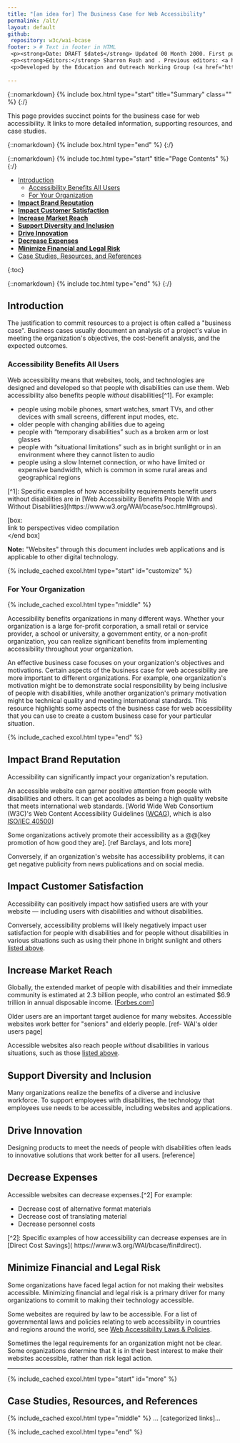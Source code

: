 ```yaml
---
title: "[an idea for] The Business Case for Web Accessibility"
permalink: /alt/
layout: default
github:
 repository: w3c/wai-bcase
footer: > # Text in footer in HTML
 <p><strong>Date: DRAFT $date$</strong> Updated 00 Month 2000. First published 00 Month 2000.</p>
 <p><strong>Editors:</strong> Sharron Rush and . Previous editors: <a href="https://www.w3.org/People/Shawn">Shawn Lawton Henry</a>, Andrew Arch, and Judy Brewer. <a href="https://www.w3.org/WAI/bcase/ack.html" shape="rect">Acknowledgements</a> lists additional contributors.</p>
 <p>Developed by the Education and Outreach Working Group (<a href="http://www.w3.org/WAI/EO/">EOWG</a>). Previously updated as part of <a href="https://www.w3.org/WAI/WAI-AGE/Overview.html" shape="rect">WAI-AGE Project</a> funded by the European Commission under the FP6 IST Programme.</p>
 
---
```


{::nomarkdown}
{% include box.html type="start" title="Summary" class="" %}
{:/}

This page provides succinct points for the business case for web accessibility. It links to more detailed information, supporting resources, and case studies.

{::nomarkdown}
{% include box.html type="end" %}
{:/}

{::nomarkdown}
{% include toc.html type="start" title="Page Contents" %}
{:/}

<ul>
 <li><a href="#intro">Introduction</a>
 <ul>
 <li><a href="#allusers">Accessibility Benefits All Users</a></li>
 <li><a href="#your-org">For Your Organization</a></li>
 </ul>
 </li>
 <li><a href="#brand"><strong>Impact Brand Reputation</strong></a></li>
 <li><a href="#ux"><strong>Impact Customer Satisfaction</strong></a></li>
 <li><strong><a href="#market">Increase Market Reach</a></strong></li>
 <li><strong><a href="#inclusion">Support Diversity and Inclusion</a></strong></li>
 <li><strong><a href="#innovation">Drive Innovation</a></strong></li>
 <li><strong><a href="#lower-expenses">Decrease Expenses</a></strong></li>
 <li><strong><a href="#risk">Minimize Financial and Legal Risk</a></strong><a href="#risk"></a></li>
 <li><a href="#more">Case Studies, Resources, and References</a></li>
 </ul>

{:toc}

{::nomarkdown}
{% include toc.html type="end" %}
{:/}

<h2 id="intro">Introduction</h2>
<p>The justification to commit resources to a project is often called a "business case". Business cases usually document an analysis of a project's value in meeting the organization's objectives, the cost-benefit analysis, and the expected outcomes.</p>
<h3 id="allusers">Accessibility Benefits All Users</h3>
<p>Web accessibility means that websites, tools, and technologies are designed and developed so that people with disabilities can use them. Web accessibility also benefits people <em>without</em> disabilities[^1]. For example:</p>
<ul>
 <li>people using mobile phones, smart watches, smart TVs, and other devices with small screens, different input modes, etc.</li>
 <li>older people with changing abilities due to ageing</li>
 <li>people with &ldquo;temporary disabilities&rdquo; such as a broken arm or lost glasses</li>
 <li>people with &ldquo;situational limitations&rdquo; such as in bright sunlight or in an environment where they cannot listen to audio</li>
 <li>people using a slow Internet connection, or who have limited or expensive bandwidth, which is common in some rural areas and geographical regions</li>
 </ul>
[^1]: Specific examples of how accessibility requirements benefit users without disabilities are in [Web Accessibility Benefits People With and Without Disabilities](https://www.w3.org/WAI/bcase/soc.html#groups).

<p>[box:<br>
 link to perspectives video compilation<br>
 &lt;/end box]</p>

<p><strong>Note:</strong> &quot;Websites&quot; through this document includes web applications and is applicable to other digital technology.</p>

{% include_cached excol.html type="start" id="customize" %}

<h3 id="your-org">For Your Organization</h3>

{% include_cached excol.html type="middle" %}

<p>Accessibility benefits organizations in many different ways. Whether your organization is a large for-profit corporation, a small retail or service provider, a school or university, a government entity, or a non-profit organization, you can realize significant benefits from implementing accessibility throughout your organization.</p>
<p>An effective business case focuses on your organization's objectives and motivations. Certain aspects of the business case for web accessibility are more important to different organizations. For example, one organization's motivation might be to demonstrate social responsibility by being inclusive of people with disabilities, while another organization's primary motivation might be technical quality and meeting international standards. This resource highlights some aspects of the business case for web accessibility that you can use to create a custom business case for your particular situation.</p>

{% include_cached excol.html type="end" %}

<h2 id="brand">Impact Brand Reputation</h2>
<p>Accessibility can significantly impact your organization's reputation.</p>
<p>An accessible website can garner positive attention from people with disabilities and others. It can get accolades as being a high quality website that meets international web standards. [World Wide Web Consortium (W3C)'s Web Content Accessibility Guidelines (<a href="http://www.w3.org/WAI/intro/wcag.php">WCAG</a>), which is also <a href="https://www.w3.org/blog/2012/10/wcag-20-is-now-also-isoiec-405/">ISO/IEC 40500</a>]</p>
<p>Some organizations actively promote their accessibility as a @@[key promotion of how good they are]. [ref Barclays, and lots more]</p>
<p>Conversely, if an organization's website has accessibility problems, it can get negative publicity from news publications and on social media.</p>

<h2 id="ux">Impact Customer Satisfaction</h2>
<p>Accessibility can positively impact how satisfied users are with your website &mdash; including users with disabilities and without disabilities.</p>
<p>Conversely, accessibility problems will likely negatively impact user satisfaction for people with disabilities and for people without disabilities in various situations such as using their phone in bright sunlight and others <a href="#allusers">listed above</a>.</p>

<h2 id="market">Increase Market Reach</h2>
<p>Globally, the extended market of people with disabilities and their immediate community is estimated at 2.3 billion people, who control an estimated $6.9 trillion in annual disposable income. [<a href="https://www.forbes.com/sites/gaudianohunt/2016/10/31/richard-branson-supports-disabilities/#3fe3d1d8788e">Forbes.com</a>]</p>
<p>Older users are an important target audience for many websites. Accessible websites work better for &quot;seniors&quot; and elderly people. [ref- WAI's older users page]</p>
<p>Accessible websites also reach people <em>without</em> disabilities in various situations, such as those <a href="#allusers">listed above</a>.</p>

<h2 id="inclusion">Support Diversity and Inclusion</h2>
<p>Many organizations realize the benefits of a diverse and inclusive workforce. To support employees with disabilities, the technology that employees use needs to be accessible, including websites and applications.</p>

<h2 id="innovation">Drive Innovation</h2>
<p>Designing products to meet the needs of people with disabilities often leads to innovative solutions that work better for all users. [reference]</p>

<h2 id="lower-expenses">Decrease Expenses</h2>
<p>Accessible websites can decrease expenses.[^2] For example:</p>
<ul>
 <li>Decrease cost of alternative format materials</li>
 <li>Decrease cost of translating material</li>
 <li>Decrease personnel costs</li>
 </ul>
[^2]: Specific examples of how accessibility can decrease expenses are in [Direct Cost Savings]( https://www.w3.org/WAI/bcase/fin#direct).

<h2 id="risk">Minimize Financial and Legal Risk</h2>
<p>Some organizations have faced legal action for not making their websites accessible. Minimizing financial and legal risk is a primary driver for many organizations to commit to making their technology accessible.</p>
<p>Some websites are required by law to be accessible. For a list of governmental laws and policies relating to web accessibility in countries and regions around the world, see <a href="https://www.w3.org/WAI/policies/">Web Accessibility Laws &amp; Policies</a>.</p>
<p>Sometimes the legal requirements for an organization might not be clear. Some organizations determine that it is in their best interest to make their websites accessible, rather than risk legal action.</p>
<hr/>

{% include_cached excol.html type="start" id="more" %}

<h2>Case Studies, Resources, and References</h2>

{% include_cached excol.html type="middle" %}
... [categorized links]…

{% include_cached excol.html type="end" %}
